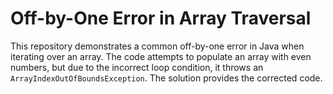 # Off-by-One Error in Array Traversal
This repository demonstrates a common off-by-one error in Java when iterating over an array.
The code attempts to populate an array with even numbers, but due to the incorrect loop condition, it throws an `ArrayIndexOutOfBoundsException`. The solution provides the corrected code.